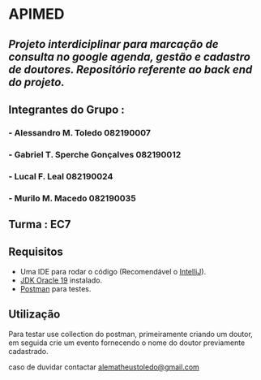 #  APIMED
## _Projeto interdiciplinar para marcação de consulta no google agenda, gestão e cadastro de doutores. Repositório referente ao back end do projeto._

## Integrantes do Grupo :
### - Alessandro M. Toledo 082190007
### - Gabriel T. Sperche Gonçalves 082190012
### - Lucal F. Leal 082190024
### - Murilo M. Macedo 082190035

## Turma : EC7

## Requisitos

- Uma IDE para rodar o código (Recomendável o [IntelliJ](https://www.jetbrains.com/pt-br/idea/download/#section=windows)).
- [JDK Oracle 19](https://www.oracle.com/java/technologies/downloads/#jdk19-windows) instalado.
- [Postman](https://www.postman.com/) para testes.

## Utilização

Para testar use collection do postman, primeiramente criando um doutor, em seguida crie um evento fornecendo o nome do doutor previamente cadastrado.

caso de duvidar contactar alematheustoledo@gmail.com

